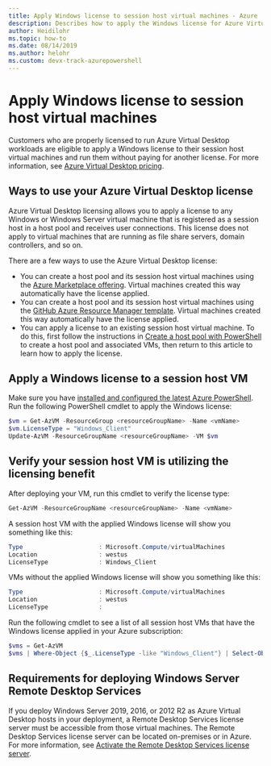 ```yaml
---
title: Apply Windows license to session host virtual machines - Azure
description: Describes how to apply the Windows license for Azure Virtual Desktop VMs.
author: Heidilohr
ms.topic: how-to
ms.date: 08/14/2019
ms.author: helohr 
ms.custom: devx-track-azurepowershell
---
```

# Apply Windows license to session host virtual machines

Customers who are properly licensed to run Azure Virtual Desktop workloads are eligible to apply a Windows license to their session host virtual machines and run them without paying for another license. For more information, see [Azure Virtual Desktop pricing](https://azure.microsoft.com/pricing/details/virtual-desktop/).

## Ways to use your Azure Virtual Desktop license
Azure Virtual Desktop licensing allows you to apply a license to any Windows or Windows Server virtual machine that is registered as a session host in a host pool and receives user connections. This license does not apply to virtual machines that are running as file share servers, domain controllers, and so on.

There are a few ways to use the Azure Virtual Desktop license:
- You can create a host pool and its session host virtual machines using the [Azure Marketplace offering](./create-host-pools-azure-marketplace.md). Virtual machines created this way automatically have the license applied.
- You can create a host pool and its session host virtual machines using the [GitHub Azure Resource Manager template](./virtual-desktop-fall-2019/create-host-pools-arm-template.md). Virtual machines created this way automatically have the license applied.
- You can apply a license to an existing session host virtual machine. To do this, first follow the instructions in [Create a host pool with PowerShell](./create-host-pools-powershell.md) to create a host pool and associated VMs, then return to this article to learn how to apply the license.

## Apply a Windows license to a session host VM
Make sure you have [installed and configured the latest Azure PowerShell](/powershell/azure/). Run the following PowerShell cmdlet to apply the Windows license:

```powershell
$vm = Get-AzVM -ResourceGroup <resourceGroupName> -Name <vmName>
$vm.LicenseType = "Windows_Client"
Update-AzVM -ResourceGroupName <resourceGroupName> -VM $vm
```

## Verify your session host VM is utilizing the licensing benefit
After deploying your VM, run this cmdlet to verify the license type:
```powershell
Get-AzVM -ResourceGroupName <resourceGroupName> -Name <vmName>
```

A session host VM with the applied Windows license will show you something like this:

```powershell
Type                     : Microsoft.Compute/virtualMachines
Location                 : westus
LicenseType              : Windows_Client
```

VMs without the applied Windows license will show you something like this:

```powershell
Type                     : Microsoft.Compute/virtualMachines
Location                 : westus
LicenseType              :
```

Run the following cmdlet to see a list of all session host VMs that have the Windows license applied in your Azure subscription:

```powershell
$vms = Get-AzVM
$vms | Where-Object {$_.LicenseType -like "Windows_Client"} | Select-Object ResourceGroupName, Name, LicenseType
```

## Requirements for deploying Windows Server Remote Desktop Services

If you deploy Windows Server 2019, 2016, or 2012 R2 as Azure Virtual Desktop hosts in your deployment, a Remote Desktop Services license server must be accessible from those virtual machines. The Remote Desktop Services license server can be located on-premises or in Azure. For more information, see [Activate the Remote Desktop Services license server](/windows-server/remote/remote-desktop-services/rds-activate-license-server).
